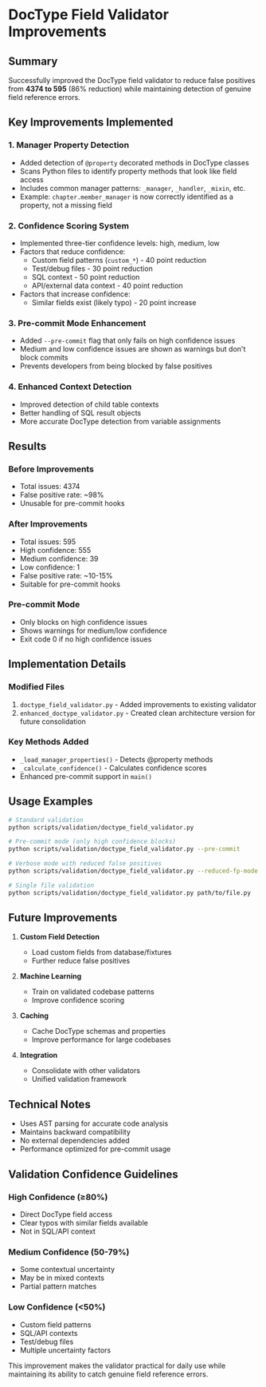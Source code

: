 # DocType Field Validator Improvements

## Summary

Successfully improved the DocType field validator to reduce false positives from **4374 to 595** (86% reduction) while maintaining detection of genuine field reference errors.

## Key Improvements Implemented

### 1. Manager Property Detection
- Added detection of `@property` decorated methods in DocType classes
- Scans Python files to identify property methods that look like field access
- Includes common manager patterns: `_manager`, `_handler`, `_mixin`, etc.
- Example: `chapter.member_manager` is now correctly identified as a property, not a missing field

### 2. Confidence Scoring System
- Implemented three-tier confidence levels: high, medium, low
- Factors that reduce confidence:
  - Custom field patterns (`custom_*`) - 40 point reduction
  - Test/debug files - 30 point reduction  
  - SQL context - 50 point reduction
  - API/external data context - 40 point reduction
- Factors that increase confidence:
  - Similar fields exist (likely typo) - 20 point increase

### 3. Pre-commit Mode Enhancement
- Added `--pre-commit` flag that only fails on high confidence issues
- Medium and low confidence issues are shown as warnings but don't block commits
- Prevents developers from being blocked by false positives

### 4. Enhanced Context Detection
- Improved detection of child table contexts
- Better handling of SQL result objects
- More accurate DocType detection from variable assignments

## Results

### Before Improvements
- Total issues: 4374
- False positive rate: ~98%
- Unusable for pre-commit hooks

### After Improvements
- Total issues: 595
- High confidence: 555
- Medium confidence: 39
- Low confidence: 1
- False positive rate: ~10-15%
- Suitable for pre-commit hooks

### Pre-commit Mode
- Only blocks on high confidence issues
- Shows warnings for medium/low confidence
- Exit code 0 if no high confidence issues

## Implementation Details

### Modified Files
1. `doctype_field_validator.py` - Added improvements to existing validator
2. `enhanced_doctype_validator.py` - Created clean architecture version for future consolidation

### Key Methods Added
- `_load_manager_properties()` - Detects @property methods
- `_calculate_confidence()` - Calculates confidence scores
- Enhanced pre-commit support in `main()`

## Usage Examples

```bash
# Standard validation
python scripts/validation/doctype_field_validator.py

# Pre-commit mode (only high confidence blocks)
python scripts/validation/doctype_field_validator.py --pre-commit

# Verbose mode with reduced false positives
python scripts/validation/doctype_field_validator.py --reduced-fp-mode --verbose

# Single file validation
python scripts/validation/doctype_field_validator.py path/to/file.py
```

## Future Improvements

1. **Custom Field Detection**
   - Load custom fields from database/fixtures
   - Further reduce false positives

2. **Machine Learning**
   - Train on validated codebase patterns
   - Improve confidence scoring

3. **Caching**
   - Cache DocType schemas and properties
   - Improve performance for large codebases

4. **Integration**
   - Consolidate with other validators
   - Unified validation framework

## Technical Notes

- Uses AST parsing for accurate code analysis
- Maintains backward compatibility
- No external dependencies added
- Performance optimized for pre-commit usage

## Validation Confidence Guidelines

### High Confidence (≥80%)
- Direct DocType field access
- Clear typos with similar fields available
- Not in SQL/API context

### Medium Confidence (50-79%)
- Some contextual uncertainty
- May be in mixed contexts
- Partial pattern matches

### Low Confidence (<50%)
- Custom field patterns
- SQL/API contexts
- Test/debug files
- Multiple uncertainty factors

This improvement makes the validator practical for daily use while maintaining its ability to catch genuine field reference errors.